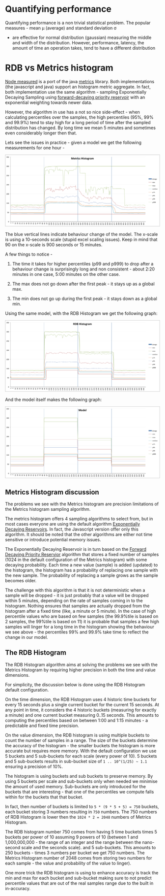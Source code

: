 # Quantifying performance

Quantifying performance is a non trivial statistical problem. The popular measures - mean µ (average) and standard deviation &#963;
- are effective for normal distribution (gaussian) measuring the middle and width of the distribution. However, performance, latency,
the amount of time an operation takes, tend to have a different distribution

# RDB vs Metrics histogram

[Node measured](https://github.com/felixge/node-measured) is a port of the java [metrics](https://github.com/dropwizard/metrics) library.
Both implementations (the javascript and java) support an histogram metric aggregate. In fact, both implementation use
 the same algorithm - sampling Exponentially Decaying Sampling using
[forward-decaying priority reservoir](http://dimacs.rutgers.edu/~graham/pubs/papers/fwddecay.pdf) with an exponential
weighting towards newer data.

However, the algorithm in use has a not so nice side-effect - when calculating percentiles over the samples, the high
percentiles (95%, 99% and 99.9%) tend to stay high for a long period of time after the sampled distribution has changed.
By long time we mean 5 minutes and sometimes even considerably longer then that.

Lets see the issues in practice - given a model we get the following measurements for one hour -

![Graph of the Metrics histogram](metrics-histogram.png?raw=true "Metrics Histogram")

The blue vertical lines indicate behaviour change of the model. The x-scale is using a 10-seconds scale (stupid excel scaling issues).
Keep in mind that 90 on the x-scale is 900 seconds or 15 minutes.

A few things to notice -

1. The time it takes for higher percentiles (p99 and p999) to drop after a behaviour change is surprisingly long and non consistent - about
2:20 minutes in one case, 5:00 minutes on the other case.

2. The max does not go down after the first peak - it stays up as a global max.

3. The min does not go up during the first peak - it stays down as a global min.

Using the same model, with the RDB Histogram we get the following graph:

![Graph of the RDB histogram](rdb-histogram.png?raw=true "RDB Histogram")

And the model itself makes the following graph:

![Graph of the Model histogram](model.png?raw=true "Model Histogram")


## Metrics Histogram discussion

The problems we see with the Metrics histogram are precision limitations of the Metrics histogram sampling algorithm.

The metrics histogram offers 4 sampling algorithms to select from, but in most cases everyone are using the default algorithm
[Exponentially Decaying Reservoirs](http://metrics.dropwizard.io/3.1.0/manual/core/#exponentially-decaying-reservoirs).
In fact, the Javascript version offer only this algorithm. It should be noted that the other algorithms are either not time sensitive
or introduce potential memory issues.

The Exponentially Decaying Reservoir is in turn based on the [Forward Decaying Priority Reservior](http://dimacs.rutgers.edu/~graham/pubs/papers/fwddecay.pdf)
algorithm that stores a fixed number of samples (1024 in the default configuration of the Metrics histogram) with some
decaying probability. Each time a new value (sample) is added (updated) to the histogram, the histogram has a probability of replacing
one sample with the new sample. The probability of replacing a sample grows as the sample becomes older.

The challenge with this algorithm is that it is not deterministic when a sample will be dropped - it is just probably that a value will be
 dropped within 5 minutes, depending on the rate of samples coming in to the histogram. Nothing ensures that samples are actually dropped
 from the histogram after a fixed time (like, a minute or 5 minute). In the case of high percentile values who are based on few samples
 (the 99.9%tile is based on 2 samples, the 99%tile is based on 11) it is probable that samples a few high samples will linger for a long time
 in the histogram showing the behaviour we see above - the percentiles 99% and 99.9% take time to reflect the change in our model.

## The RDB Histogram

The RDB Histogram algorithm aims at solving the problems we see with the Metrics Histogram by requiring higher precision in both the
time and value dimensions.

For simplicity, the discussion below is done using the RDB Histogram default configuration.

On the time dimension, the RDB Histogram uses 4 historic time buckets for every 15 seconds plus a single current bucket for the current 15 seconds.
 At any point in time, it considers the 4 historic buckets (measuring for exactly a minute) and one current bucket measuring 0..15 seconds.
 This amounts to computing the percentiles based on between 1:00 and 1:15 minutes - a predictable and fixed time precision.

On the value dimension, the RDB histogram is using multiple buckets to count the number of samples in a range. The size of the buckets
 determine the accuracy of the histogram - the smaller buckets the histogram is more accurate but requires more memory.
 With the default configuration we use 5 buckets and 5 sub-buckets for each scale (every power of 10).
 5 buckets and 5 sub-buckets results in sub-bucket size of ```1 .. 10^(1/25) ~ 1.1``` ensuring a precision of 10%.

The histogram is using buckets and sub buckets to preserve memory. By using 5 buckets per scale and sub-buckets only when needed we minimise
the amount of used memory. Sub-buckets are only introduced for the buckets that are interesting - that one of the percentiles we compute
falls within  for the buckets that that bucket.

In fact, then number of buckets is limited to ```5 * (9 * 5 + 5) = 750``` buckets, each bucket storing 3 numbers resulting in ```750``` numbers.
The 750 numbers of RDB Histogram is lower then the ```1024 * 2 = 2048``` numbers of Metrics Histogram.

The RDB histogram number 750 comes from having 5 time buckets times 5 buckets per power of 10 assuming 9 powers of 10 (between 1 and 1,000,000,000 -
the range of an integer and the range between the nano-second scale and the seconds scale).
and 5 sub-buckets. This amounts to 250 buckets - times 3 numbers per bucket we get 750 numbers. The Metrics Histogram number of 2048 comes from storing two numbers for each sample -
the value and probability of the value to linger).

One more trick the RDB histogram is using to enhance accuracy is track the min and max for each bucket and sub-bucket making sure to
 not predict percentile values that are out of the real samples range due to the built in in-accuracy.


